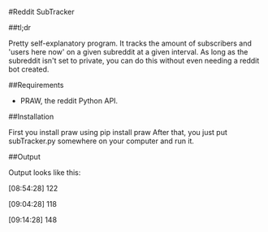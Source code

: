 #Reddit SubTracker

##tl;dr

Pretty self-explanatory program. It tracks the amount of subscribers and 'users here now' on a given subreddit at a given interval. As long as the subreddit isn't set to private, you can do this without even needing a reddit bot created.

##Requirements

* PRAW, the reddit Python API.

##Installation

First you install praw using 
    pip install praw
After that, you just put subTracker.py somewhere on your computer and run it.

##Output

Output looks like this:

[08:54:28] 122

[09:04:28] 118

[09:14:28] 148
